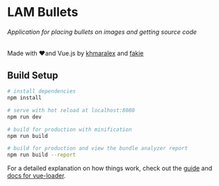# LAM Bullets

###### Application for placing bullets on images and getting source code
Made with ❤️and Vue.js by [khmaralex](https://github.com/khmaralex "khmaralex") and [fakie](https://github.com/rvfakie "fakie")

## Build Setup

``` bash
# install dependencies
npm install

# serve with hot reload at localhost:8080
npm run dev

# build for production with minification
npm run build

# build for production and view the bundle analyzer report
npm run build --report
```

For a detailed explanation on how things work, check out the [guide](http://vuejs-templates.github.io/webpack/) and [docs for vue-loader](http://vuejs.github.io/vue-loader).


